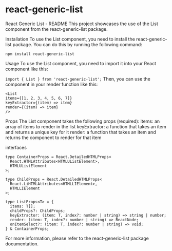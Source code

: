 # react-generic-list

React Generic List - README
This project showcases the use of the List component from the react-generic-list package.

Installation
To use the List component, you need to install the react-generic-list package. You can do this by running the following command:

`npm install react-generic-list`

Usage
To use the List component, you need to import it into your React component like this:

`import { List } from 'react-generic-list';`
Then, you can use the component in your render function like this:

```
<List
items={[1, 2, 3, 4, 5, 6, 7]}
keyExtractor={(item) => item}
render={(item) => item}
/>
```

Props
The List component takes the following props (required):
items: an array of items to render in the list
keyExtractor: a function that takes an item and returns a unique key for it
render: a function that takes an item and returns the component to render for that item

interfaces

```
type ContainerProps = React.DetailedHTMLProps<
  React.HTMLAttributes<HTMLUListElement>,
  HTMLUListElement
>;

type ChildProps = React.DetailedHTMLProps<
  React.LiHTMLAttributes<HTMLLIElement>,
  HTMLLIElement
>;

type ListProps<T> = {
  items: T[];
  childProps?: ChildProps;
  keyExtractor: (item: T, index?: number | string) => string | number;
  render: (item: T, index?: number | string) => ReactNode;
  onItemSelect?: (item: T, index?: number | string) => void;
} & ContainerProps;
```

For more information, please refer to the react-generic-list package documentation.
